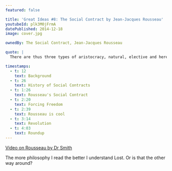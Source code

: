 ```yaml
---
featured: false

title: 'Great Ideas #8: The Social Contract by Jean-Jacques Rousseau'
youtubeId: plk3M0jFrmA
datePublished: 2014-12-18
image: cover.jpg

ownedBy: The Social Contract, Jean-Jacques Rousseau

quote: |
  There are thus three types of aristocracy, natural, elective and hereditary. The first is suited only to primitive peoples; the third is the worst of all governments; the second is the best, and this is aristocracy in the true sense of the word.

timestamps:
  - t: 12
    text: Background
  - t: 26
    text: History of Social Contracts
  - t: 1:26
    text: Rousseau's Social Contract
  - t: 2:20
    text: Forcing Freedom
  - t: 2:39
    text: Rousseau is cool
  - t: 3:14
    text: Revolution
  - t: 4:03
    text: Roundup
---
```


[Video on Rousseau by Dr Smith](https://www.youtube.com/watch?v=K7K0a-FtSQM)

The more philosophy I read the better I understand Lost. Or is that the other way around?
